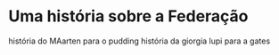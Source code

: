 # Uma história sobre a Federação

história do MAarten para o pudding
história da giorgia lupi para a gates
